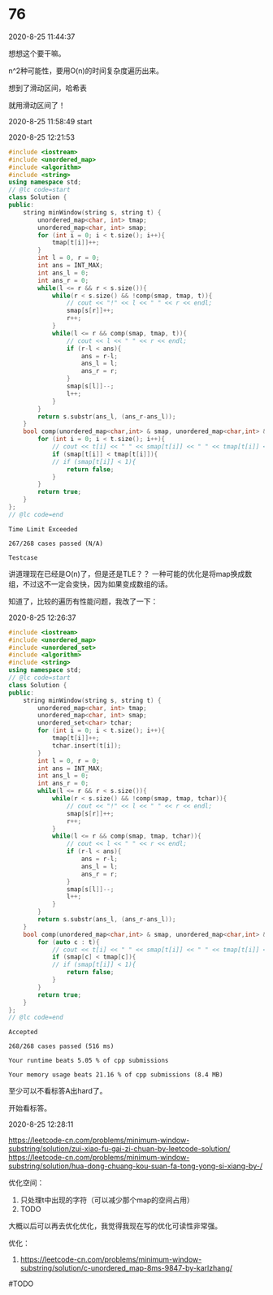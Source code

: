 # 76

2020-8-25 11:44:37

想想这个要干嘛。

n^2种可能性，要用O(n)的时间复杂度遍历出来。

想到了滑动区间，哈希表

就用滑动区间了！

2020-8-25 11:58:49
start

2020-8-25 12:21:53

```cpp
#include <iostream>
#include <unordered_map>
#include <algorithm>
#include <string>
using namespace std;
// @lc code=start
class Solution {
public:
    string minWindow(string s, string t) {
        unordered_map<char, int> tmap;
        unordered_map<char, int> smap;
        for (int i = 0; i < t.size(); i++){
            tmap[t[i]]++;
        }
        int l = 0, r = 0;
        int ans = INT_MAX;
        int ans_l = 0;
        int ans_r = 0;
        while(l <= r && r < s.size()){
            while(r < s.size() && !comp(smap, tmap, t)){
                // cout << "!" << l << " " << r << endl;
                smap[s[r]]++;
                r++;
            }
            while(l <= r && comp(smap, tmap, t)){
                // cout << l << " " << r << endl;
                if (r-l < ans){
                    ans = r-l;
                    ans_l = l;
                    ans_r = r;
                }
                smap[s[l]]--;
                l++;
            }
        }
        return s.substr(ans_l, (ans_r-ans_l));
    }
    bool comp(unordered_map<char,int> & smap, unordered_map<char,int> & tmap, const string & t){
        for (int i = 0; i < t.size(); i++){
            // cout << t[i] << " " << smap[t[i]] << " " << tmap[t[i]] << endl;
            if (smap[t[i]] < tmap[t[i]]){
            // if (smap[t[i]] < 1){
                return false;
            }
        }
        return true;
    }
};
// @lc code=end
```

```
Time Limit Exceeded

267/268 cases passed (N/A)

Testcase
```

讲道理现在已经是O(n)了，但是还是TLE？？
一种可能的优化是将map换成数组，不过这不一定会变快，因为如果变成数组的话。


知道了，比较的遍历有性能问题，我改了一下：

2020-8-25 12:26:37

```cpp
#include <iostream>
#include <unordered_map>
#include <unordered_set>
#include <algorithm>
#include <string>
using namespace std;
// @lc code=start
class Solution {
public:
    string minWindow(string s, string t) {
        unordered_map<char, int> tmap;
        unordered_map<char, int> smap;
        unordered_set<char> tchar;
        for (int i = 0; i < t.size(); i++){
            tmap[t[i]]++;
            tchar.insert(t[i]);
        }
        int l = 0, r = 0;
        int ans = INT_MAX;
        int ans_l = 0;
        int ans_r = 0;
        while(l <= r && r < s.size()){
            while(r < s.size() && !comp(smap, tmap, tchar)){
                // cout << "!" << l << " " << r << endl;
                smap[s[r]]++;
                r++;
            }
            while(l <= r && comp(smap, tmap, tchar)){
                // cout << l << " " << r << endl;
                if (r-l < ans){
                    ans = r-l;
                    ans_l = l;
                    ans_r = r;
                }
                smap[s[l]]--;
                l++;
            }
        }
        return s.substr(ans_l, (ans_r-ans_l));
    }
    bool comp(unordered_map<char,int> & smap, unordered_map<char,int> & tmap, unordered_set<char> & t){
        for (auto c : t){
            // cout << t[i] << " " << smap[t[i]] << " " << tmap[t[i]] << endl;
            if (smap[c] < tmap[c]){
            // if (smap[t[i]] < 1){
                return false;
            }
        }
        return true;
    }
};
// @lc code=end

```

```
Accepted

268/268 cases passed (516 ms)

Your runtime beats 5.05 % of cpp submissions

Your memory usage beats 21.16 % of cpp submissions (8.4 MB)
```

至少可以不看标答A出hard了。

开始看标答。

2020-8-25 12:28:11

https://leetcode-cn.com/problems/minimum-window-substring/solution/zui-xiao-fu-gai-zi-chuan-by-leetcode-solution/
https://leetcode-cn.com/problems/minimum-window-substring/solution/hua-dong-chuang-kou-suan-fa-tong-yong-si-xiang-by-/

优化空间：
1. 只处理t中出现的字符（可以减少那个map的空间占用）
2. TODO


大概以后可以再去优化优化，我觉得我现在写的优化可读性非常强。

优化：
1. https://leetcode-cn.com/problems/minimum-window-substring/solution/c-unordered_map-8ms-9847-by-karlzhang/

#TODO
